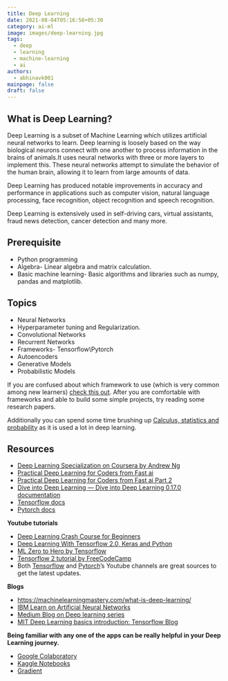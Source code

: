 ```yaml
---
title: Deep Learning
date: 2021-08-04T05:16:58+05:30
category: ai-ml
image: images/deep-learning.jpg
tags:
  - deep
  - learning
  - machine-learning
  - ai
authors:
  - abhinavk001
mainpage: false
draft: false
---
```

## What is Deep Learning?

Deep Learning is a subset of Machine Learning which utilizes artificial neural networks to learn. Deep learning is loosely based on the way biological neurons connect with one another to process information in the brains of animals.It uses neural networks with three or more layers to implement this. These neural networks attempt to simulate the behavior of the human brain, allowing it to learn from large amounts of data.

Deep Learning has produced notable improvements in accuracy and performance in applications such as computer vision, natural language processing, face recognition, object recognition and speech recognition.

Deep Learning is extensively used in self-driving cars, virtual assistants, fraud news detection, cancer detection and many more.

## Prerequisite

* Python programming
* Algebra- Linear algebra and matrix calculation.
* Basic machine learning- Basic algorithms and libraries such as numpy, pandas and matplotlib.

## Topics

* Neural Networks
* Hyperparameter tuning and Regularization.
* Convolutional Networks
* Recurrent Networks
* Frameworks- Tensorflow\Pytorch
* Autoencoders
* Generative Models
* Probabilistic Models

If you are confused about which framework to use (which is very common among new learners) [check this out](https://www.imaginarycloud.com/blog/pytorch-vs-tensorflow/).
After you are comfortable with frameworks and able to build some simple projects, try reading some research papers.

Additionally you can spend some time brushing up [Calculus, statistics and probability](http://www.d2l.ai/chapter_appendix-mathematics-for-deep-learning/index.html) as it is used a lot in deep learning.

## Resources

* [Deep Learning Specialization on Coursera by Andrew Ng](https://www.coursera.org/specializations/deep-learning)
* [Practical Deep Learning for Coders from Fast ai](https://course.fast.ai/)
* [Practical Deep Learning for Coders from Fast ai Part 2](https://course19.fast.ai/part2)
* [Dive into Deep Learning — Dive into Deep Learning 0.17.0 documentation](http://www.d2l.ai/index.html)
* [Tensorflow docs](https://www.tensorflow.org/tutorials)
* [Pytorch docs](https://pytorch.org/tutorials/)

**Youtube tutorials**

* [Deep Learning Crash Course for Beginners](https://www.youtube.com/watch?v=VyWAvY2CF9c)
* [Deep Learning With Tensorflow 2.0, Keras and Python](https://www.youtube.com/playlist?list=PLeo1K3hjS3uu7CxAacxVndI4bE_o3BDtO)
* [ML Zero to Hero by Tensorflow](https://www.youtube.com/watch?v=KNAWp2S3w94)
* [Tensorflow 2 tutorial by FreeCodeCamp](https://www.youtube.com/watch?v=tPYj3fFJGjk)
* Both [Tensorflow](https://www.youtube.com/channel/UC0rqucBdTuFTjJiefW5t-IQ) and [Pytorch](https://www.youtube.com/channel/UCWXI5YeOsh03QvJ59PMaXFw)’s Youtube channels are great sources to get the latest updates.

**Blogs**

* https://machinelearningmastery.com/what-is-deep-learning/
* [IBM Learn on Artificial Neural Networks](https://www.ibm.com/cloud/learn/neural-networks)
* [Medium Blog on Deep learning series](https://medium.com/intro-to-artificial-intelligence/deep-learning-series-1-intro-to-deep-learning-abb1780ee20)
* [MIT Deep Learning basics introduction: Tensorflow Blog](https://blog.tensorflow.org/2019/02/mit-deep-learning-basics-introduction-tensorflow.html)

**Being familiar with any one of the apps can be really helpful in your Deep Learning journey.**

* [Google Colaboratory](https://research.google.com/colaboratory/)
* [Kaggle Notebooks](https://www.kaggle.com/code)
* [Gradient](https://gradient.paperspace.com/free-gpu)